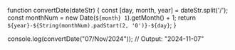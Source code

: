 function convertDate(dateStr) {
  const [day, month, year] = dateStr.split('/');
  const monthNum = new Date(`${month} 1`).getMonth() + 1;
  return `${year}-${String(monthNum).padStart(2, '0')}-${day}`;
}

console.log(convertDate("07/Nov/2024")); // Output: "2024-11-07"